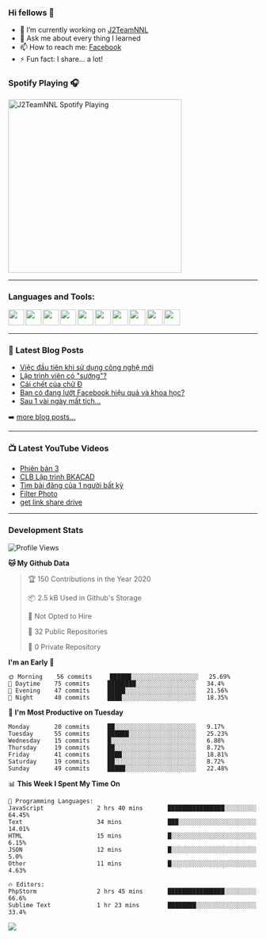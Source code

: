 ### Hi fellows 👋

- 🔭 I’m currently working on [J2TeamNNL]
- 💬 Ask me about every thing I learned
- 📫 How to reach me: [Facebook]
- ⚡ Fun fact: I share... a lot!


### Spotify Playing 🎧
[<img src="https://spotify-playing-git-master.j2teamnnl.vercel.app/api/spotify-playing" alt="J2TeamNNL Spotify Playing" width="350" />](https://open.spotify.com/user/31ghget3jspvgpjwbv5pcwli3smab)

---

### Languages and Tools:
<img align='left' height="32" width="32" src="https://cdn.jsdelivr.net/npm/simple-icons@v3/icons/sublimetext.svg" />
<img align='left' height="32" width="32" src="https://cdn.jsdelivr.net/npm/simple-icons@v3/icons/jetbrains.svg" />
<img align='left' height="32" width="32" src="https://cdn.jsdelivr.net/npm/simple-icons@v3/icons/php.svg" />
<img align='left' height="32" width="32" src="https://cdn.jsdelivr.net/npm/simple-icons@v3/icons/javascript.svg" />
<img align='left' height="32" width="32" src="https://cdn.jsdelivr.net/npm/simple-icons@v3/icons/html5.svg" />
<img align='left' height="32" width="32" src="https://cdn.jsdelivr.net/npm/simple-icons@v3/icons/css3.svg" />
<img align='left' height="32" width="32" src="https://cdn.jsdelivr.net/npm/simple-icons@v3/icons/laravel.svg" />
<img align='left' height="32" width="32" src="https://cdn.jsdelivr.net/npm/simple-icons@v3/icons/mysql.svg" />
<img align='left' height="32" width="32" src="https://cdn.jsdelivr.net/npm/simple-icons@v3/icons/mongodb.svg" />
<img align='left' height="32" width="32" src="https://cdn.jsdelivr.net/npm/simple-icons@v3/icons/mysql.svg" />

<br>
<br>

---

### 📕 Latest Blog Posts
<!-- BLOG-POST-LIST:START -->
- [Việc đầu tiên khi sử dụng công nghệ mới](https://j2teamnnl.blogspot.com/2020/07/viec-au-tien-khi-su-dung-cong-nghe-moi.html)
- [Lập trình viên có "sướng"?](https://j2teamnnl.blogspot.com/2020/03/lap-trinh-vien-co.html)
- [Cái chết của chữ Đ](https://j2teamnnl.blogspot.com/2020/01/cai-chet-cua-chu.html)
- [Bạn có đang lướt Facebook hiệu quả và khoa học?](https://j2teamnnl.blogspot.com/2019/08/ban-co-ang-luot-web-hieu-qua-va-khoa-hoc.html)
- [Sau 1 vài ngày mất tích...](https://j2teamnnl.blogspot.com/2019/08/sau-1-vai-ngay-mat-tich.html)
<!-- BLOG-POST-LIST:END -->
➡️ [more blog posts...](https://j2teamnnl.blogspot.com)

---

### 📺 Latest YouTube Videos
<!-- YOUTUBE:START -->
- [Phiên bản 3](https://www.youtube.com/watch?v=4mnEEnLgr2E)
- [CLB Lập trình BKACAD](https://www.youtube.com/watch?v=qBt6Z4il53Y)
- [Tìm bài đăng của 1 người bất kỳ](https://www.youtube.com/watch?v=PyvfvB-l7LA)
- [Filter Photo](https://www.youtube.com/watch?v=5vnjtl5S0Ig)
- [get link share drive](https://www.youtube.com/watch?v=y2nTZzPRxAI)
<!-- YOUTUBE:END -->

---
### Development Stats
<!--START_SECTION:waka-->
![Profile Views](http://img.shields.io/badge/Profile%20Views-32-blue)

**🐱 My Github Data** 

> 🏆 150 Contributions in the Year 2020
 > 
> 📦 2.5 kB Used in Github's Storage 
 > 
> 🚫 Not Opted to Hire
 > 
> 📜 32 Public Repositories
 > 
> 🔑 0 Private Repository 
 > 
**I'm an Early 🐤** 

```text
🌞 Morning    56 commits     ██████░░░░░░░░░░░░░░░░░░░   25.69% 
🌆 Daytime    75 commits     ████████░░░░░░░░░░░░░░░░░   34.4% 
🌃 Evening    47 commits     █████░░░░░░░░░░░░░░░░░░░░   21.56% 
🌙 Night      40 commits     ████░░░░░░░░░░░░░░░░░░░░░   18.35%

```
📅 **I'm Most Productive on Tuesday** 

```text
Monday       20 commits     ██░░░░░░░░░░░░░░░░░░░░░░░   9.17% 
Tuesday      55 commits     ██████░░░░░░░░░░░░░░░░░░░   25.23% 
Wednesday    15 commits     █░░░░░░░░░░░░░░░░░░░░░░░░   6.88% 
Thursday     19 commits     ██░░░░░░░░░░░░░░░░░░░░░░░   8.72% 
Friday       41 commits     ████░░░░░░░░░░░░░░░░░░░░░   18.81% 
Saturday     19 commits     ██░░░░░░░░░░░░░░░░░░░░░░░   8.72% 
Sunday       49 commits     █████░░░░░░░░░░░░░░░░░░░░   22.48%

```


📊 **This Week I Spent My Time On** 

```text
💬 Programming Languages: 
JavaScript               2 hrs 40 mins       ████████████████░░░░░░░░░   64.45% 
Text                     34 mins             ███░░░░░░░░░░░░░░░░░░░░░░   14.01% 
HTML                     15 mins             █░░░░░░░░░░░░░░░░░░░░░░░░   6.15% 
JSON                     12 mins             █░░░░░░░░░░░░░░░░░░░░░░░░   5.0% 
Other                    11 mins             █░░░░░░░░░░░░░░░░░░░░░░░░   4.63%

🔥 Editors: 
PhpStorm                 2 hrs 45 mins       ████████████████░░░░░░░░░   66.6% 
Sublime Text             1 hr 23 mins        ████████░░░░░░░░░░░░░░░░░   33.4%

```


<!--END_SECTION:waka-->

<img align="left" src="https://github-readme-stats-git-master.j2teamnnl.vercel.app/api?username=J2TeamNNL&show_icons=true&hide_border=true" />


[J2TeamNNL]: https://j2teamnnl.com/
[Facebook]: https://fb.me/j2teamnnl

